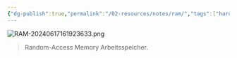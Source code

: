 ```yaml
---
{"dg-publish":true,"permalink":"/02-resources/notes/ram/","tags":["hardware"],"noteIcon":"","updated":"2025-08-26T16:35:07.099+02:00"}
---
```


![RAM-20240617161923633.png](/img/user/02%20-%20RESOURCES/Files/IMG/RAM-20240617161923633.png)
> Random-Access Memory
> Arbeitsspeicher.
